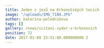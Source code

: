 ```yaml
---
title: Jeden z jezů na Krkonošských tocích
image: "/uploads/IMG_7184.JPG"
author: katerina-polednikova
tags: []
gallery: /news/scitani-vyder-v-krkonosich
position: 72
date: 2017-01-09 15:51:00.000000000 Z
---
```

